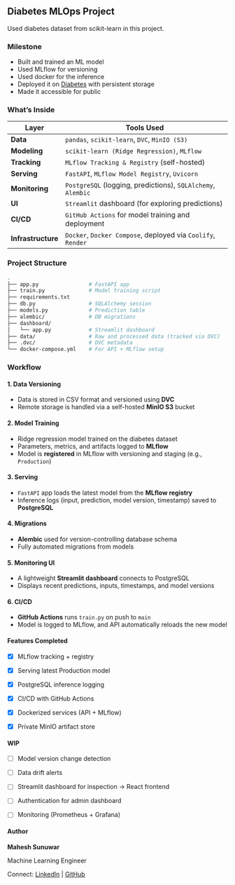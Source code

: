 ## Diabetes MLOps Project

Used diabetes dataset from scikit-learn in this project.

### Milestone
- Built and trained an ML model
- Used MLflow for versioning
- Used docker for the inference
- Deployed it on [Diabetes](diabetes.machinelearningdev.com/docs) with persistent storage
- Made it accessible for public

### What’s Inside

| Layer          | Tools Used                                                                 |
|----------------|----------------------------------------------------------------------------|
| **Data**       | `pandas`, `scikit-learn`, `DVC`, `MinIO (S3)`                              |
| **Modeling**   | `scikit-learn (Ridge Regression)`, `MLflow`                                |
| **Tracking**   | `MLflow Tracking & Registry` (self-hosted)                                 |
| **Serving**    | `FastAPI`, `MLflow Model Registry`, `Uvicorn`                              |
| **Monitoring** | `PostgreSQL` (logging, predictions), `SQLAlchemy`, `Alembic`                |
| **UI**         | `Streamlit` dashboard (for exploring predictions)                          |
| **CI/CD**      | `GitHub Actions` for model training and deployment                         |
| **Infrastructure** | `Docker`, `Docker Compose`, deployed via `Coolify`, `Render`           |

### Project Structure

```bash
.
├── app.py                # FastAPI app
├── train.py              # Model training script
├── requirements.txt
├── db.py                 # SQLAlchemy session
├── models.py             # Prediction table
├── alembic/              # DB migrations
├── dashboard/
│   └── app.py            # Streamlit dashboard
├── data/                 # Raw and processed data (tracked via DVC)
├── .dvc/                 # DVC metadata
└── docker-compose.yml    # For API + MLflow setup
```
### Workflow

#### 1. Data Versioning
- Data is stored in CSV format and versioned using **DVC**
- Remote storage is handled via a self-hosted **MinIO S3** bucket

#### 2. Model Training
- Ridge regression model trained on the diabetes dataset
- Parameters, metrics, and artifacts logged to **MLflow**
- Model is **registered** in MLflow with versioning and staging (e.g., `Production`)

#### 3. Serving
- `FastAPI` app loads the latest model from the **MLflow registry**
- Inference logs (input, prediction, model version, timestamp) saved to **PostgreSQL**

#### 4. Migrations
- **Alembic** used for version-controlling database schema
- Fully automated migrations from models

####  5. Monitoring UI
- A lightweight **Streamlit dashboard** connects to PostgreSQL
- Displays recent predictions, inputs, timestamps, and model versions

#### 6. CI/CD
- **GitHub Actions** runs `train.py` on push to `main`
- Model is logged to MLflow, and API automatically reloads the new model


#### Features Completed
- [x] MLflow tracking + registry
- [x] Serving latest Production model
- [x] PostgreSQL inference logging
- [x] CI/CD with GitHub Actions

- [x] Dockerized services (API + MLflow)
- [x] Private MinIO artifact store

####  WIP
- [ ] Model version change detection
- [ ] Data drift alerts
- [ ] Streamlit dashboard for inspection → React frontend
- [ ] Authentication for admin dashboard
- [ ] Monitoring (Prometheus + Grafana)


#### Author
**Mahesh Sunuwar**

Machine Learning Engineer

Connect: [LinkedIn](https://www.linkedin.com/in/mahesh-sunuwar/) | [GitHub](https://github.com/maheshsunuwar)
